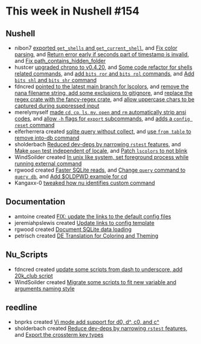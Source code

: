 # This week in Nushell #154


## Nushell


- nibon7 [exported `get_shells` and `get_current_shell`](https://github.com/nushell/nushell/pull/6236), and [Fix color parsing](https://github.com/nushell/nushell/pull/6234), and [Return error early if seconds part of timestamp is invalid](https://github.com/nushell/nushell/pull/6193), and [Fix path_contains_hidden_folder](https://github.com/nushell/nushell/pull/6173) 
- hustcer [upgraded chrono to v0.4.20](https://github.com/nushell/nushell/pull/6235), and [Some code refactor for shells related commands](https://github.com/nushell/nushell/pull/6226), and [add `bits ror` and `bits rol` commands](https://github.com/nushell/nushell/pull/6224), and [Add `bits shl` and `bits shr` command](https://github.com/nushell/nushell/pull/6202) 
- fdncred [pointed to the latest main branch for lscolors](https://github.com/nushell/nushell/pull/6230), and [remove the nana filename string, add some exclusions to gitignore](https://github.com/nushell/nushell/pull/6228), and [replace the regex crate with the fancy-regex crate](https://github.com/nushell/nushell/pull/6227), and [allow uppercase chars to be captured during suppressed input](https://github.com/nushell/nushell/pull/6199) 
- merelymyself [made `cd`, `cp`, `ls`, `mv`, `open` and `rm` automatically strip ansi codes](https://github.com/nushell/nushell/pull/6220), and [allow `-h` flags for `export` subcommands](https://github.com/nushell/nushell/pull/6189), and [adds a `config reset` command](https://github.com/nushell/nushell/pull/6149) 
- elferherrera created [sqlite query without collect](https://github.com/nushell/nushell/pull/6217), and [use `from table` to remove into-db command](https://github.com/nushell/nushell/pull/6205) 
- sholderbach [Reduced dev-deps by narrowing `rstest` features](https://github.com/nushell/nushell/pull/6215), and [Make `open` test independent of locale](https://github.com/nushell/nushell/pull/6211), and [Patch `lscolors` to not blink](https://github.com/nushell/nushell/pull/6210) 
- WindSoilder created [In unix like system, set foreground process while running external command](https://github.com/nushell/nushell/pull/6206) 
- rgwood created [Faster SQLite reads](https://github.com/nushell/nushell/pull/6204), and [Change `query` command to `query db`](https://github.com/nushell/nushell/pull/6200), and [Add $OLDPWD example for cd](https://github.com/nushell/nushell/pull/6194) 
- Kangaxx-0 [tweaked how nu identifies custom command](https://github.com/nushell/nushell/pull/6187) 

## Documentation


- amtoine created [FIX: update the links to the default config files](https://github.com/nushell/nushell.github.io/pull/552) 
- jeremiahpslewis created [Update links to config template](https://github.com/nushell/nushell.github.io/pull/550) 
- rgwood created [Document SQLite data loading](https://github.com/nushell/nushell.github.io/pull/549) 
- petrisch created [DE Translation for Coloring and Theming ](https://github.com/nushell/nushell.github.io/pull/548) 

## Nu_Scripts


- fdncred created [update some scripts from dash to underscore, add 20k_club script](https://github.com/nushell/nu_scripts/pull/271) 
- WindSoilder created [Migrate some scripts to fit new variable and arguments naming style](https://github.com/nushell/nu_scripts/pull/268) 

## reedline

- bnprks created [Vi mode add support for d0, d^, c0, and c^](https://github.com/nushell/reedline/pull/459) 
- sholderbach created [Reduce dev-deps by narrowing `rstest` features](https://github.com/nushell/reedline/pull/458), and [Export the crossterm key types](https://github.com/nushell/reedline/pull/457) 

